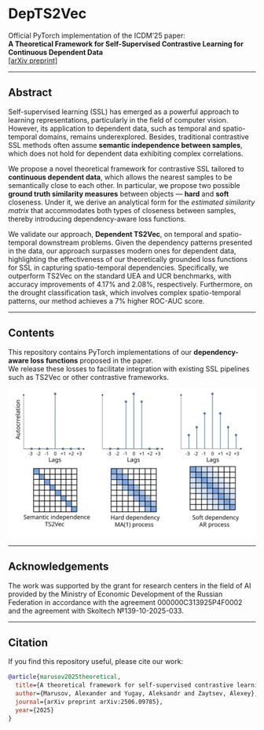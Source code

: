 # DepTS2Vec

Official PyTorch implementation of the ICDM’25 paper:  
**A Theoretical Framework for Self-Supervised Contrastive Learning for Continuous Dependent Data**  
[[arXiv preprint]](https://arxiv.org/abs/2506.09785)

---

## Abstract

Self-supervised learning (SSL) has emerged as a powerful approach to learning representations, particularly in the field of computer vision. 
However, its application to dependent data, such as temporal and spatio-temporal domains, remains underexplored. 
Besides, traditional contrastive SSL methods often assume **semantic independence between samples**, which does not hold for dependent data exhibiting complex correlations. 

We propose a novel theoretical framework for contrastive SSL tailored to **continuous dependent data**, which allows the nearest samples to be semantically close to each other. In particular, we propose two possible **ground truth similarity measures** between objects &mdash; **hard** and **soft** closeness. Under it, we derive an analytical form for the *estimated similarity matrix* that accommodates both types of closeness between samples, thereby introducing dependency-aware loss functions.

We validate our approach, **Dependent TS2Vec**, on temporal and spatio-temporal downstream problems. 
Given the dependency patterns presented in the data, our approach surpasses modern ones for dependent data, highlighting the effectiveness of our theoretically grounded loss functions for SSL in capturing spatio-temporal dependencies.
Specifically, we outperform TS2Vec on the standard UEA and UCR benchmarks, with accuracy improvements of 4.17\% and 2.08\%, respectively. Furthermore, on the drought classification task, which involves complex spatio-temporal patterns, our method achieves a 7\% higher ROC-AUC score.

---

## Contents

This repository contains PyTorch implementations of our **dependency-aware loss functions** proposed in the paper.  
We release these losses to facilitate integration with existing SSL pipelines such as TS2Vec or other contrastive frameworks.  

<p align="center">
  <img src="assets/Theoretical_framework_black.svg" alt="Hard vs Soft dependencies" width="600"/>
</p>

---

## Acknowledgements

The work was supported by the grant for research centers in the field of AI provided by the Ministry of Economic Development of the Russian Federation in accordance with the agreement 000000C313925P4F0002 and the agreement with Skoltech №139-10-2025-033.

---

## Citation

If you find this repository useful, please cite our work:

```bibtex
@article{marusov2025theoretical,
  title={A theoretical framework for self-supervised contrastive learning for continuous dependent data},
  author={Marusov, Alexander and Yugay, Aleksandr and Zaytsev, Alexey},
  journal={arXiv preprint arXiv:2506.09785},
  year={2025}
}
